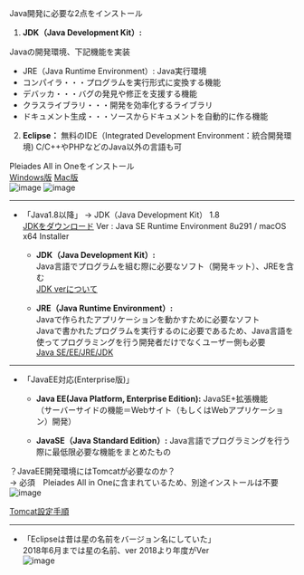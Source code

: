 Java開発に必要な2点をインストール  

1. **JDK（Java Development Kit）:**

Javaの開発環境、下記機能を実装  

- JRE（Java Runtime Environment）: Java実行環境
- コンパイラ・・・プログラムを実行形式に変換する機能
- デバッカ・・・バグの発見や修正を支援する機能
- クラスライブラリ・・・開発を効率化するライブラリ
- ドキュメント生成・・・ソースからドキュメントを自動的に作る機能  

2. **Eclipse：**
無料のIDE（Integrated Development Environment：統合開発環境)
C/C++やPHPなどのJava以外の言語も可  

Pleiades All in Oneをインストール  
[Windows版](https://www.sejuku.net/blog/12236)
[Mac版](https://www.sejuku.net/blog/12578)   
![image](https://user-images.githubusercontent.com/49235225/117728748-cc3c4200-b224-11eb-82eb-68336b1ec864.png)
![image](https://user-images.githubusercontent.com/49235225/117729097-55ec0f80-b225-11eb-9925-f5562ee327da.png)


---
- 「Java1.8以降」
→ JDK（Java Development Kit） 1.8  
 [JDKをダウンロード](https://www.oracle.com/java/technologies/javase-jre8-downloads.html)
   Ver : Java SE Runtime Environment 8u291 / macOS x64 Installer

  - **JDK（Java Development Kit）:**  
  Java言語でプログラムを組む際に必要なソフト（開発キット）、JREを含む  
  [JDK verについて](https://www.ne.jp/asahi/hishidama/home/tech/java/version.html)

  - **JRE（Java Runtime Environment）:**  
  Javaで作られたアプリケーションを動かすために必要なソフト  
Javaで書かれたプログラムを実行するのに必要であるため、Java言語を使ってプログラミングを行う開発者だけでなくユーザー側も必要   
[Java SE/EE/JRE/JDK](https://www.sejuku.net/blog/12902)
---
- 「JavaEE対応(Enterprise版)」
　
  - **Java EE(Java Platform, Enterprise Edition):**
  JavaSE+拡張機能  
  （サーバーサイドの機能＝Webサイト（もしくはWebアプリケーション）開発）
 
  - **JavaSE（Java Standard Edition）:**
  Java言語でプログラミングを行う際に最低限必要な機能をまとめたもの

？JavaEE開発環境にはTomcatが必要なのか？  
→ 必須　Pleiades All in Oneに含まれているため、別途インストールは不要  
![image](https://user-images.githubusercontent.com/49235225/118124286-54dafe00-b430-11eb-87e9-c538ada5258c.png)

[Tomcat設定手順](https://carey.link/java/basic/java-eclipse-tomcat)

---
- 「Eclipseは昔は星の名前をバージョン名にしていた」  
2018年6月までは星の名前、ver 2018より年度がVer  
![image](https://user-images.githubusercontent.com/49235225/118125173-9ae49180-b431-11eb-9e75-d541fe822814.png)
